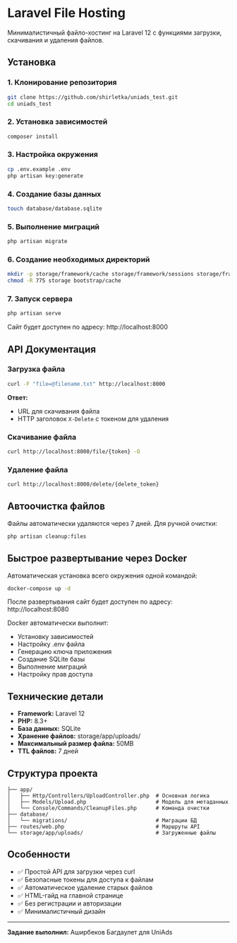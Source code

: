 # Laravel File Hosting

Минималистичный файло-хостинг на Laravel 12 с функциями загрузки, скачивания и удаления файлов.

## Установка

### 1. Клонирование репозитория
```bash
git clone https://github.com/shirletka/uniads_test.git
cd uniads_test
```

### 2. Установка зависимостей
```bash
composer install
```

### 3. Настройка окружения
```bash
cp .env.example .env
php artisan key:generate
```

### 4. Создание базы данных
```bash
touch database/database.sqlite
```

### 5. Выполнение миграций
```bash
php artisan migrate
```

### 6. Создание необходимых директорий
```bash
mkdir -p storage/framework/cache storage/framework/sessions storage/framework/views storage/logs
chmod -R 775 storage bootstrap/cache
```

### 7. Запуск сервера
```bash
php artisan serve
```

Сайт будет доступен по адресу: http://localhost:8000

## API Документация

### Загрузка файла
```bash
curl -F "file=@filename.txt" http://localhost:8000
```

**Ответ:**
- URL для скачивания файла
- HTTP заголовок `X-Delete` с токеном для удаления

### Скачивание файла
```bash
curl http://localhost:8000/file/{token} -O
```

### Удаление файла
```bash
curl http://localhost:8000/delete/{delete_token}
```

## Автоочистка файлов

Файлы автоматически удаляются через 7 дней. Для ручной очистки:

```bash
php artisan cleanup:files
```

## Быстрое развертывание через Docker

Автоматическая установка всего окружения одной командой:

```bash
docker-compose up -d
```

После развертывания сайт будет доступен по адресу: http://localhost:8080

Docker автоматически выполнит:
- Установку зависимостей
- Настройку .env файла
- Генерацию ключа приложения
- Создание SQLite базы
- Выполнение миграций
- Настройку прав доступа

## Технические детали

- **Framework:** Laravel 12
- **PHP:** 8.3+
- **База данных:** SQLite
- **Хранение файлов:** storage/app/uploads/
- **Максимальный размер файла:** 50MB
- **TTL файлов:** 7 дней

## Структура проекта

```
├── app/
│   ├── Http/Controllers/UploadController.php  # Основная логика
│   ├── Models/Upload.php                      # Модель для метаданных
│   └── Console/Commands/CleanupFiles.php      # Команда очистки
├── database/
│   └── migrations/                            # Миграции БД
├── routes/web.php                             # Маршруты API
└── storage/app/uploads/                       # Загруженные файлы
```

## Особенности

- ✅ Простой API для загрузки через curl
- ✅ Безопасные токены для доступа к файлам
- ✅ Автоматическое удаление старых файлов
- ✅ HTML-гайд на главной странице
- ✅ Без регистрации и авторизации
- ✅ Минималистичный дизайн

---

**Задание выполнил:** Аширбеков Багдаулет для UniAds
